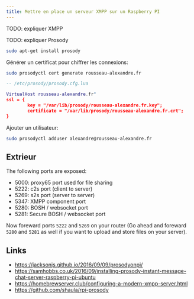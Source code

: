 ```yaml
---
title: Mettre en place un serveur XMPP sur un Raspberry PI
---
```


TODO: expliquer XMPP

TODO: expliquer Prosody

```bash
sudo apt-get install prosody
```

Générer un certificat pour chiffrer les connexions:

```bash
sudo prosodyctl cert generate rousseau-alexandre.fr
```

```lua
-- /etc/prosody/prosody.cfg.lua

VirtualHost rousseau-alexandre.fr"
ssl = {
        key = "/var/lib/prosody/rousseau-alexandre.fr.key";
        certificate = "/var/lib/prosody/rousseau-alexandre.fr.crt";
}
```

Ajouter un utilisateur:

```bash
sudo prosodyctl adduser alexandre@rousseau-alexandre.fr
```

## Extrieur

The following ports are exposed:

- 5000: proxy65 port used for file sharing
- 5222: c2s port (client to server)
- 5269: s2s port (server to server)
- 5347: XMPP component port
- 5280: BOSH / websocket port
- 5281: Secure BOSH / websocket port

Now foreward ports `5222` and `5269` on your router (Go ahead and foreward `5280` and `5281` as well if you want to upload and store files on your server).

## Links

- https://jacksonjs.github.io/2016/09/09/prosodyonpi/
- https://samhobbs.co.uk/2016/09/installing-prosody-instant-message-chat-server-raspberry-pi-ubuntu
- https://homebrewserver.club/configuring-a-modern-xmpp-server.html
- https://github.com/shaula/rpi-prosody

[prosody]: https://prosody.im
